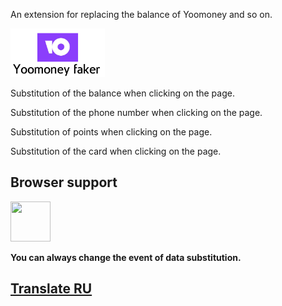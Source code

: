 <p>An extension for replacing the balance of Yoomoney and so on.</p>
<img src='yoomoney-logo.png' width='30%' height='50%'>
<p>Substitution of the balance when clicking on the page.</p>
<p>Substitution of the phone number when clicking on the page.</p>
<p>Substitution of points when clicking on the page.</p>
<p>Substitution of the card when clicking on the page.</p>
<h2>Browser support</h2> <img src="https://image.flaticon.com/icons/png/512/183/183320.png" width="64px" height="64px"/>
<p><b>You can always change the event of data substitution.</b></p>
<h2><a href='https://github.com/Nixwares/YoomoneyFaker/tree/main/Translate'>Translate RU</a></h2>
